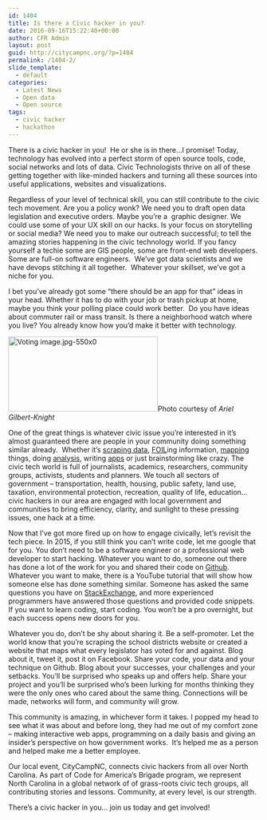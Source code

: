 ```yaml
---
id: 1404
title: Is there a Civic hacker in you?
date: 2016-09-16T15:22:40+00:00
author: CFR Admin
layout: post
guid: http://citycampnc.org/?p=1404
permalink: /1404-2/
slide_template:
  - default
categories:
  - Latest News
  - Open data
  - Open source
tags:
  - civic hacker
  - hackathon
---
```

There is a civic hacker in you!  He or she is in there…I promise! Today, technology has evolved into a perfect storm of open source tools, code, social networks and lots of data. Civic Technologists thrive on all of these getting together with like-minded hackers and turning all these sources into useful applications, websites and visualizations.

Regardless of your level of technical skill, you can still contribute to the civic tech movement. Are you a policy wonk? We need you to draft open data legislation and executive orders. Maybe you’re a  graphic designer. We could use some of your UX skill on our hacks. Is your focus on storytelling or social media? We need you to make our outreach successful; to tell the amazing stories happening in the civic technology world. If you fancy yourself a techie some are GIS people, some are front-end web developers. Some are full-on software engineers.  We’ve got data scientists and we have devops stitching it all together.  Whatever your skillset, we’ve got a niche for you.

I bet you’ve already got some “there should be an app for that” ideas in your head. Whether it has to do with your job or trash pickup at home, maybe you think your polling place could work better.  Do you have ideas about commuter rail or mass transit. Is there a neighborhood watch where you live? You already know how you’d make it better with technology.

[<img class="alignnone size-medium wp-image-1405" src="http://citycampnc.org/wp-content/uploads/2015/05/Voting-image.jpg-550x0-300x150.jpg" alt="Voting image.jpg-550x0" width="300" height="150" />](http://citycampnc.org/wp-content/uploads/2015/05/Voting-image.jpg-550x0.jpg)Photo courtesy of _Ariel Gilbert-Knight_

One of the great things is whatever civic issue you’re interested in it’s almost guaranteed there are people in your community doing something similar already.  Whether it’s [scraping data](http://docs.python-guide.org/en/latest/scenarios/scrape/), [FOIL](http://www.nfoic.org/north-carolina-foia-laws)ing information, [mapping](http://blog.bicyclecoalition.org/2013/12/this-map-of-philly-reveals-locations.html) things, doing [analysis](https://jamessdixon.wordpress.com/2015/04/07/wcpss-scores-and-property-tax-valuations-using-r/), writing [apps](https://github.com/codeforamerica) or just brainstorming like crazy. The civic tech world is full of journalists, academics, researchers, community groups, activists, students and planners. We touch all sectors of government &#8211; transportation, health, housing, public safety, land use, taxation, environmental protection, recreation, quality of life, education… civic hackers in our area are engaged with local government and communities to bring efficiency, clarity, and sunlight to these pressing issues, one hack at a time.

Now that I’ve got more fired up on how to engage civically, let’s revisit the tech piece. In 2015, if you still think you can’t write code, let me google that for you. You don’t need to be a software engineer or a professional web developer to start hacking. Whatever you want to do, someone out there has done a lot of the work for you and shared their code on [Github](https://github.com/). Whatever you want to make, there is a YouTube tutorial that will show how someone else has done something similar. Someone has asked the same questions you have on [StackExchange](http://stackexchange.com/), and more experienced programmers have answered those questions and provided code snippets. If you want to learn coding, start coding. You won’t be a pro overnight, but each success opens new doors for you.

Whatever you do, don’t be shy about sharing it. Be a self-promoter. Let the world know that you’re scraping the school districts website or created a website that maps what every legislator has voted for and against. Blog about it, tweet it, post it on Facebook. Share your code, your data and your technique on Github. Blog about your successes, your challenges and your setbacks. You’ll be surprised who speaks up and offers help. Share your project and you’ll be surprised who’s been lurking for months thinking they were the only ones who cared about the same thing. Connections will be made, networks will form, and community will grow.

This community is amazing, in whichever form it takes. I popped my head to see what it was about and before long, they had me out of my comfort zone &#8211; making interactive web apps, programming on a daily basis and giving an insider’s perspective on how government works.  It’s helped me as a person and helped make me a better employee.

Our local event, CityCampNC, connects civic hackers from all over North Carolina. As part of Code for America’s Brigade program, we represent North Carolina in a global network of of grass-roots civic tech groups, all contributing stories and lessons. Community, at every level, is our strength.

There’s a civic hacker in you… join us today and get involved!

&nbsp;

&nbsp;

&nbsp;